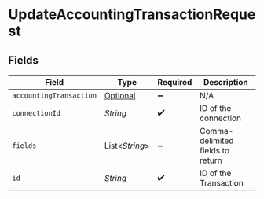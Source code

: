 # UpdateAccountingTransactionRequest


## Fields

| Field                                                                           | Type                                                                            | Required                                                                        | Description                                                                     |
| ------------------------------------------------------------------------------- | ------------------------------------------------------------------------------- | ------------------------------------------------------------------------------- | ------------------------------------------------------------------------------- |
| `accountingTransaction`                                                         | [Optional<AccountingTransaction>](../../models/shared/AccountingTransaction.md) | :heavy_minus_sign:                                                              | N/A                                                                             |
| `connectionId`                                                                  | *String*                                                                        | :heavy_check_mark:                                                              | ID of the connection                                                            |
| `fields`                                                                        | List<*String*>                                                                  | :heavy_minus_sign:                                                              | Comma-delimited fields to return                                                |
| `id`                                                                            | *String*                                                                        | :heavy_check_mark:                                                              | ID of the Transaction                                                           |